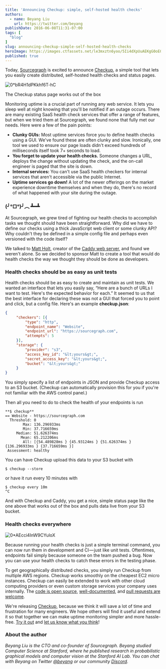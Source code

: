```yaml
---
title: 'Announcing Checkup: simple, self-hosted health checks'
authors:
  - name: Beyang Liu
    url: https://twitter.com/beyang
publishDate: 2016-06-08T11:31-07:00
tags: [
  "blog"
]
slug: announcing-checkup-simple-self-hosted-health-checks
heroImage: https://images.ctfassets.net/le3mxztn6yoo/5Ii4dXpUuAEKgG0oE0EmA8/fc1630a53930c3cee13dcb41d3a4c69e/0_AEcci4InW9CYuloX.jpg
published: true
---
```




Today, [Sourcegraph](https://sourcegraph.com/) is excited to announce [Checkup](https://sourcegraph.github.io/checkup), a simple tool that lets you easily create distributed, self-hosted health checks and status pages.

![0*bR4H1dPKkhf6T-hC](//images.contentful.com/le3mxztn6yoo/4jSGfFdxpSoQEC844kuOEG/40800810deee24a0b65adf6c0a3edd6c/0_bR4H1dPKkhf6T-hC.png)

The Checkup status page works out of the box

Monitoring uptime is a crucial part of running any web service. It lets you sleep well at night knowing that you'll be notified if an outage occurs. There are many existing SaaS health check services that offer a range of features, but when we tried them at Sourcegraph, we found none that fully met our needs. Here were a few of the pain points:

*   **Clunky GUIs:** Most uptime services force you to define health checks using a GUI. We've found these are often clunky and slow. Ironically, one tool we used to ensure our page loads didn't exceed hundreds of milliseconds itself took 7+ seconds to load.
*   **You forget to update your health checks.** Someone changes a URL, deploys the change without updating the check, and the on-call engineer is paged that the site is down.
*   **Internal services:** You can't use SaaS health checkers for internal services that aren't accessible via the public Internet.
*   **Uptime services go down!** A lot of the newer offerings on the market experience downtime themselves and when they do, there's no record of what happened with your site during the outage.

### (╯°□°)╯︵ ┻━┻

At Sourcegraph, we grew tired of fighting our health checks to accomplish tasks we thought should have been straightforward. Why did we have to define our checks using a thick JavaScript web client or some clunky API? Why couldn't they be defined in a simple config file and perhaps even versioned with the code itself?

We talked to [Matt Holt](https://twitter.com/mholt6), creator of the [Caddy web server](https://caddyserver.com), and found we weren't alone. So we decided to sponsor Matt to create a tool that would do health checks the way we thought they should be done as developers.

### Health checks should be as easy as unit tests

Health checks should be as easy to create and maintain as unit tests. We wanted an interface that lets you easily say, “Here are a bunch of URLs I want to test. Here's the expected behavior for each.” It seemed to us that the best interface for declaring these was not a GUI that forced you to point and click, but a config file. Here's an example **checkup.json**:

```json
{
     "checkers": [{
         "type": "http",
         "endpoint_name": "Website",
         "endpoint_url": "https://sourcegraph.com",
         "attempts": 5
     }],
     "storage": {
         "provider": "s3",
         "access_key_id": "&lt;yours&gt;",
         "secret_access_key": "&lt;yours&gt;",
         "bucket": "&lt;yours&gt;"
     }
}
```

You simply specify a list of endpoints in JSON and provide Checkup access to an S3 bucket. (Checkup can automatically provision this for you if you're not familiar with the AWS control panel.)

Then all you need to do to check the health of your endpoints is run

```shell
**$ checkup**
== Website - https://sourcegraph.com
  Threshold: 0
        Max: 136.296933ms
        Min: 37.716659ms
     Median: 51.626374ms
       Mean: 65.212206ms
        All: [{54.489828ms } {45.93124ms } {51.626374ms } {136.296933ms } {37.716659ms }]
 Assessment: healthy
 ```

You can have Checkup upload this data to your S3 bucket with

```shell
$ checkup --store
```

or have it run every 10 minutes with

```shell
$ checkup every 10m
^C
```

And with Checkup and Caddy, you get a nice, simple status page like the one above that works out of the box and pulls data live from your S3 bucket.

### Health checks everywhere

![0*AEcci4InW9CYuloX](//images.contentful.com/le3mxztn6yoo/5Ii4dXpUuAEKgG0oE0EmA8/fc1630a53930c3cee13dcb41d3a4c69e/0_AEcci4InW9CYuloX.jpg)

Because running your health checks is just a simple terminal command, you can now run them in development and CI — just like unit tests. Oftentimes, endpoints fail simply because someone on the team pushed a bug. Now you can use your health checks to catch these errors in the testing phase.

To get geographically distributed checks, you simply run Checkup from multiple AWS regions. Checkup works smoothly on the cheapest EC2 micro instances. Checkup can easily be extended to work with other cloud computing providers or even custom storage services your company uses internally. The [code is open source](https://sourcegraph.com/github.com/sourcegraph/checkup/-/def/GoPackage/github.com/sourcegraph/checkup/-/Checkup), [well-documented](https://godoc.org/github.com/sourcegraph/checkup), and [pull requests are welcome](https://github.com/sourcegraph/checkup).

We're releasing [Checkup](https://sourcegraph.github.io/checkup/), because we think it will save a lot of time and frustration for many engineers. We hope others will find it useful and extend it so that together we can make uptime monitoring simpler and more hassle-free. [Try it out](https://github.com/sourcegraph/checkup/releases) and [let us know what you think](https://twitter.com/sourcegraph)!

### About the author

_Beyang Liu is the CTO and co-founder of Sourcegraph. Beyang studied Computer Science at Stanford, where he published research in probabilistic graphical models and computer vision at the Stanford AI Lab. You can chat with Beyang on Twitter [@beyang](https://twitter.com/beyang) or our community [Discord](https://discord.com/invite/vqsBW8m5Y8)._
